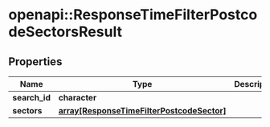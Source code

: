 # openapi::ResponseTimeFilterPostcodeSectorsResult

## Properties
Name | Type | Description | Notes
------------ | ------------- | ------------- | -------------
**search_id** | **character** |  | 
**sectors** | [**array[ResponseTimeFilterPostcodeSector]**](ResponseTimeFilterPostcodeSector.md) |  | 


